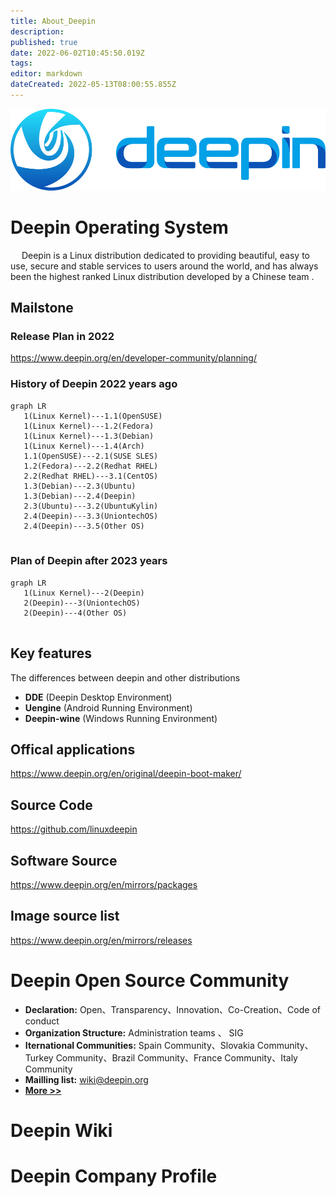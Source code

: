 ```yaml
---
title: About_Deepin
description: 
published: true
date: 2022-06-02T10:45:50.019Z
tags: 
editor: markdown
dateCreated: 2022-05-13T08:00:55.855Z
---
```



![deepin_logo.png](/图片存储/deepin_logo.png)
# Deepin Operating System
&emsp; Deepin is a Linux distribution dedicated to providing beautiful, easy to use, secure and stable services to users around the world, and has always been the highest ranked Linux distribution developed by a Chinese team .
## Mailstone  
### Release Plan in 2022 
https://www.deepin.org/en/developer-community/planning/
### History of Deepin 2022 years ago

```mermaid
graph LR
   1(Linux Kernel)---1.1(OpenSUSE)
   1(Linux Kernel)---1.2(Fedora)
   1(Linux Kernel)---1.3(Debian)
   1(Linux Kernel)---1.4(Arch)
   1.1(OpenSUSE)---2.1(SUSE SLES)
   1.2(Fedora)---2.2(Redhat RHEL)
   2.2(Redhat RHEL)---3.1(CentOS)
   1.3(Debian)---2.3(Ubuntu)
   1.3(Debian)---2.4(Deepin)
   2.3(Ubuntu)---3.2(UbuntuKylin)
   2.4(Deepin)---3.3(UniontechOS)
   2.4(Deepin)---3.5(Other OS)
   
```
    
### Plan of Deepin after 2023 years 

```mermaid
graph LR
   1(Linux Kernel)---2(Deepin)
   2(Deepin)---3(UniontechOS)
   2(Deepin)---4(Other OS)
   
```

## Key features 
The differences between deepin and other distributions
- **DDE** (Deepin Desktop Environment)
- **Uengine** (Android Running Environment)
- **Deepin-wine** (Windows Running Environment)
## Offical applications
https://www.deepin.org/en/original/deepin-boot-maker/
## Source Code  
https://github.com/linuxdeepin
## Software Source  
https://www.deepin.org/en/mirrors/packages
## Image source list  
https://www.deepin.org/en/mirrors/releases

# Deepin Open Source Community
- **Declaration:** Open、Transparency、Innovation、Co-Creation、Code of conduct
- **Organization Structure:** Administration teams 、 SIG
- **Iternational Communities:** Spain Community、Slovakia Community、Turkey Community、Brazil Community、France Community、Italy Community
- **Mailling list:** wiki@deepin.org
- [**More >>**](/about_deepin/deepin_community) 

# Deepin Wiki

# Deepin Company Profile

